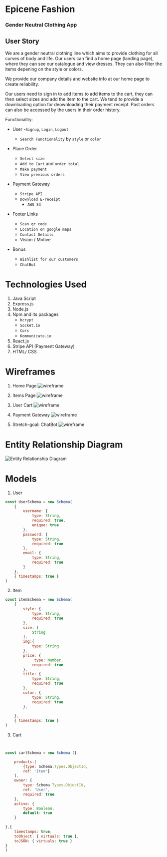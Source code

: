 
# Epicene Fashion
### Gender Neutral Clothing App


## User Story
 We are a gender neutral clothing line which aims to provide clothing for all curves of body and life. Our users can find a home page (landing page), where they can see our catalogue and view dresses. They can also filter the items depening on the style or colors.

 We provide our company details and website info at our home page to create reliability.

 Our users need to sign in to add items to add items to the cart, they can then select sizes and add the item to the cart. We tend to provide a downloading option for deownloading their payment receipt. Past orders can also be accessed by the users in their order history.

 Functionality:

 - User
    -`Signup`, `Login`, `Logout`
    - `Search Functionality` by `style` or `color`

 - Place Order
    - `Select size`
    - `Add to Cart` and `order total`
    - `Make payment`
    - `View previous orders`
   

 - Payment Gateway
	- `Stripe API`
	- `Download E-receipt`
		- `AWS S3`

 - Footer Links
    - `Scan qr code`
    - `Location on google maps`
    - `Contact Details`
    -  Vision / Motive

 - Bonus
	- `Wishlist for our customers`
    - `ChatBot`

	

# Technologies Used

1. Java Script
2. Express.js
3. Node.js
4. Npm and its packages
    - `bcrypt`
    - `Socket.io`
    - `Cors`
	- `Kommunicate.io`
5. React.js
6. Stripe API (Payment Gateway) 
7. HTML/ CSS


# Wireframes

1. Home Page
![wireframe](images/home.png)

2. Items Page
![wireframe](images/itemsPage.png)

3. User Cart 
![wireframe](images/userCart.png)

4. Payment Gateway
![wireframe](images/payments.png)

5. Stretch-goal: ChatBot
![wireframe](images/chatPage.png)


# Entity Relationship Diagram

![Entity Relationship Diagram](erd.png)

# Models
1. User
```.js
const UserSchema = new Schema(
	{
		username: { 
			type: String, 
			required: true, 
			unique: true 
		},
		password: { 
			type: String, 
			required: true 
		},
		email: {
			type: String, 
			required: true 
		}
	},
	{ timestamps: true }
)
```

2. Item

```.js
const itemSchema = new Schema(
	{
		style: { 
			type: String, 
			required: true 
		},
		size: [
            String
        ],
		img:{
        	type: String
    	},
        price: {
			 type: Number,
			required: true 
		},
		title: { 
			type: String, 
			required: true 
		},
        color: { 
			type: String, 
			required: true 
		},
		
	},
	{ timestamps: true }
)

```


3. Cart

```.js


const cartSchema = new Schema ({

    products:[
        {type: Schema.Types.ObjectId,
        ref: 'Item'} 
    ],
    owner: {
        type: Schema.Types.ObjectId,
        ref: 'User',
        required: true
    },
    active: {
        type: Boolean,
        default: true
    }
    
},{
    timestamps: true,
    toObject: { virtuals: true },
    toJSON: { virtuals: true }
}
)

```
